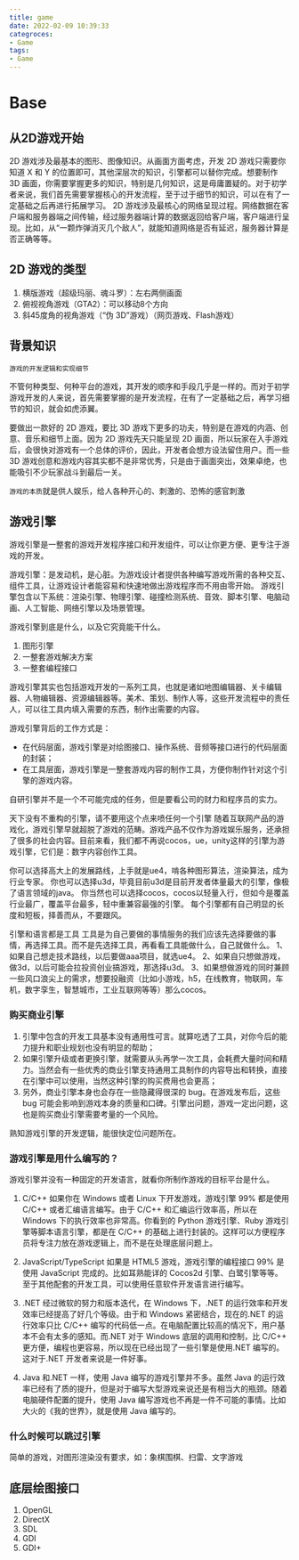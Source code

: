 ```yaml
---
title: game
date: 2022-02-09 10:39:33
categroces:
- Game
tags:
- Game
---
```


# Base
## 从2D游戏开始
2D 游戏涉及最基本的图形、图像知识。从画面方面考虑，开发 2D 游戏只需要你知道 X 和 Y 的位置即可，其他深层次的知识，引擎都可以替你完成。想要制作 3D 画面，你需要掌握更多的知识，特别是几何知识，这是毋庸置疑的。对于初学者来说，我们首先需要掌握核心的开发流程，至于过于细节的知识，可以在有了一定基础之后再进行拓展学习。
2D 游戏涉及最核心的网络呈现过程。网络数据在客户端和服务器端之间传输，经过服务器端计算的数据返回给客户端，客户端进行呈现。比如，从“一颗炸弹消灭几个敌人”，就能知道网络是否有延迟，服务器计算是否正确等等。


## 2D 游戏的类型
1. 横版游戏（超级玛丽、魂斗罗）：左右两侧画面
2. 俯视视角游戏（GTA2）：可以移动8个方向
3. 斜45度角的视角游戏（“伪 3D”游戏）（网页游戏、Flash游戏）


## 背景知识
`游戏的开发逻辑和实现细节`

不管何种类型、何种平台的游戏，其开发的顺序和手段几乎是一样的。而对于初学游戏开发的人来说，首先需要掌握的是开发流程，在有了一定基础之后，再学习细节的知识，就会如虎添翼。


要做出一款好的 2D 游戏，要比 3D 游戏下更多的功夫，特别是在游戏的内涵、创意、音乐和细节上面。因为 2D 游戏先天只能呈现 2D 画面，所以玩家在入手游戏后，会很快对游戏有一个总体的评价，因此，开发者会想方设法留住用户。而一些 3D 游戏创意和游戏内容其实都不是非常优秀，只是由于画面突出，效果卓绝，也能吸引不少玩家战斗到最后一关。


`游戏的本质`就是供人娱乐，给人各种开心的、刺激的、恐怖的感官刺激

## 游戏引擎
游戏引擎是一整套的游戏开发程序接口和开发组件，可以让你更方便、更专注于游戏的开发。

游戏引擎：是发动机，是心脏。为游戏设计者提供各种编写游戏所需的各种交互、组件工具，让游戏设计者能容易和快速地做出游戏程序而不用由零开始。
游戏引擎包含以下系统：渲染引擎、物理引擎、碰撞检测系统、音效、脚本引擎、电脑动画、人工智能、网络引擎以及场景管理。

游戏引擎到底是什么，以及它究竟能干什么。
1. 图形引擎
2. 一整套游戏解决方案
3. 一整套编程接口


游戏引擎其实也包括游戏开发的一系列工具，也就是诸如地图编辑器、关卡编辑器、人物编辑器、资源编辑器等。美术、策划、制作人等，这些开发流程中的责任人，可以往工具内填入需要的东西，制作出需要的内容。

游戏引擎背后的工作方式是：
- 在代码层面，游戏引擎是对绘图接口、操作系统、音频等接口进行的代码层面的封装；
- 在工具层面，游戏引擎是一整套游戏内容的制作工具，方便你制作针对这个引擎的游戏内容。


自研引擎并不是一个不可能完成的任务，但是要看公司的财力和程序员的实力。

天下没有不重构的引擎，请不要用这个点来喷任何一个引擎
随着互联网产品的游戏化，游戏引擎早就超脱了游戏的范畴。游戏产品不仅作为游戏娱乐服务，还承担了很多的社会内容。目前来看，我们都不再说cocos，ue，unity这样的引擎为游戏引擎，它们是：数字内容创作工具。

你可以选择高大上的发展路线，上手就是ue4，啃各种图形算法，渲染算法，成为行业专家。
你也可以选择u3d，毕竟目前u3d是目前开发者体量最大的引擎，像极了语言领域的java。
你当然也可以选择cocos，cocos以轻量入行，但如今是覆盖行业最广，覆盖平台最多，轻中重兼容最强的引擎。
每个引擎都有自己明显的长度和短板，择善而从，不要跟风。

引擎和语言都是工具
工具是为自己要做的事情服务的我们应该先选择要做的事情，再选择工具。而不是先选择工具，再看看工具能做什么，自己就做什么。
1、如果自己想走技术路线，以后要做aaa项目，就选ue4。
2、如果自只想做游戏，做3d，以后可能会拉投资创业搞游戏，那选择u3d。
3、如果想做游戏的同时兼顾一些风口浪尖上的需求，想要投融资（比如小游戏，h5，在线教育，物联网，车机，数字孪生，智慧城市，工业互联网等等）那么cocos。



### 购买商业引擎
1. 引擎中包含的开发工具基本没有通用性可言。就算吃透了工具，对你今后的能力提升和职业规划也没有明显的帮助；
2. 如果引擎升级或者更换引擎，就需要从头再学一次工具，会耗费大量时间和精力。当然会有一些优秀的商业引擎支持通用工具制作的内容导出和转换，直接在引擎中可以使用，当然这种引擎的购买费用也会更高；
3. 另外，商业引擎本身也会存在一些隐藏得很深的 bug。在游戏发布后，这些 bug 可能会影响到游戏本身的质量和口碑。引擎出问题，游戏一定出问题，这也是购买商业引擎需要考量的一个风险。


熟知游戏引擎的开发逻辑，能很快定位问题所在。

### 游戏引擎是用什么编写的？
游戏引擎并没有一种固定的开发语言，就看你所制作游戏的目标平台是什么。
1. C/C++
如果你在 Windows 或者 Linux 下开发游戏，游戏引擎 99% 都是使用 C/C++ 或者汇编语言编写。由于 C/C++ 和汇编运行效率高，所以在 Windows 下的执行效率也非常高。你看到的 Python 游戏引擎、Ruby 游戏引擎等脚本语言引擎，都是在 C/C++ 的基础上进行封装的。这样可以方便程序员将专注力放在游戏逻辑上，而不是在处理底层问题上。

2. JavaScript/TypeScript
如果是 HTML5 游戏，游戏引擎的编程接口 99% 是使用 JavaScript 完成的。比如耳熟能详的 Cocos2d 引擎、白鹭引擎等等。至于其他配套的开发工具，可以使用任意软件开发语言进行编写。

3. .NET
经过微软的努力和版本迭代，在 Windows 下，.NET 的运行效率和开发效率已经提高了好几个等级。由于和 Windows 紧密结合，现在的.NET 的运行效率只比 C/C++ 编写的代码低一点。在电脑配置比较高的情况下，用户基本不会有太多的感知。而.NET 对于 Windows 底层的调用和控制，比 C/C++ 更方便，编程也更容易，所以现在已经出现了一些引擎是使用.NET 编写的。这对于.NET 开发者来说是一件好事。

4. Java
和.NET 一样，使用 Java 编写的游戏引擎并不多。虽然 Java 的运行效率已经有了质的提升，但是对于编写大型游戏来说还是有相当大的瓶颈。随着电脑硬件配置的提升，使用 Java 编写游戏也不再是一件不可能的事情。比如大火的《我的世界》，就是使用 Java 编写的。

### 什么时候可以跳过引擎
简单的游戏，对图形渲染没有要求，如：象棋围棋、扫雷、文字游戏

## 底层绘图接口
1. OpenGL
2. DirectX
3. SDL
4. GDI
5. GDI+